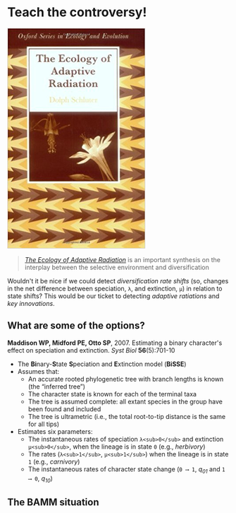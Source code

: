 Teach the controversy!
======================

![](bamm/schluter.jpg)

> [_The Ecology of Adaptive Radiation_](https://global.oup.com/academic/product/the-ecology-of-adaptive-radiation-9780198505235)
> is an important synthesis on the interplay between the selective environment and diversification

Wouldn't it be nice if we could detect _diversification rate shifts_ (so, changes in the net difference
between speciation, `λ`, and extinction, `μ`) in relation to state shifts? This would be our ticket to
detecting _adaptive ratiations_ and _key innovations_.

What are some of the options?
-----------------------------

**Maddison WP, Midford PE, Otto SP**, 2007. Estimating a binary character's effect on speciation and extinction.
_Syst Biol_ **56**(5):701-10

- The **Bi**nary-**S**tate **S**peciation and **E**xtinction model (**BiSSE**)
- Assumes that: 
  - An accurate rooted phylogenetic tree with branch lengths is known (the “inferred tree”) 
  - The character state is known for each of the terminal taxa
  - The tree is assumed complete: all extant species in the group have been found and included 
  - The tree is ultrametric (i.e., the total root-to-tip distance is the same for all tips)
- Estimates six parameters: 
  - The instantaneous rates of speciation `λ<sub>0</sub>` and extinction `μ<sub>0</sub>`, 
    when the lineage is in state `0` (e.g., _herbivory_)
  - The rates (`λ<sub>1</sub>`, `μ<sub>1</sub>`) when the lineage is in state `1` (e.g., _carnivory_)
  - The instantaneous rates of character state change (`0 ⟶ 1`, _q<sub>01</sub>_ and `1 ⟶ 0`, _q<sub>10</sub>_)



The BAMM situation
------------------
